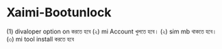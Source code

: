 # Xaimi-Bootunlock
 (1) divaloper option on করতে হবে
 (২) mi Account খুলতে হবে।
 (২) sim mb থাকতে হবে।
 (৩) mi tool install করতে হবে
